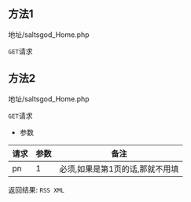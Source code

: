 ## 方法1
地址/saltsgod_Home.php

`GET`请求
## 方法2
地址/saltsgod_Home.php

`GET`请求
* 参数

|  请求  |    参数    |     备注       |
| ---- | --- | ----------------- |
| pn |  1   | 必须,如果是第1页的话,那就不用填     |


返回结果:
`RSS XML`

